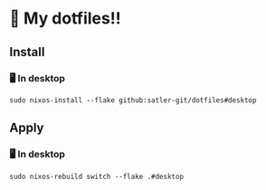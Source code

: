 # 🏰 My dotfiles!!

## Install

### 🖥️ In desktop

```shell
sudo nixos-install --flake github:satler-git/dotfiles#desktop
```

## Apply

### :desktop_computer: In desktop

```shell
sudo nixos-rebuild switch --flake .#desktop
```

